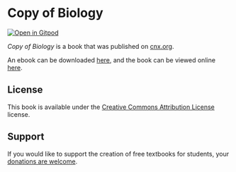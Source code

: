 # Copy of Biology

[![Open in Gitpod](https://gitpod.io/button/open-in-gitpod.svg)](https://gitpod.io/from-referrer/)

_Copy of Biology_ is a book that was published on [cnx.org](https://cnx.org/).

An ebook can be downloaded [here](https://github.com/cnx-user-books/cnxbook-copy-of-biology/releases/latest), and the book can be viewed online [here](https://github.com/cnx-user-books/cnxbook-copy-of-biology/releases/latest).

## License
This book is available under the [Creative Commons Attribution License](./LICENSE) license.

## Support
If you would like to support the creation of free textbooks for students, your [donations are welcome](https://riceconnect.rice.edu/donation/support-openstax-banner).
